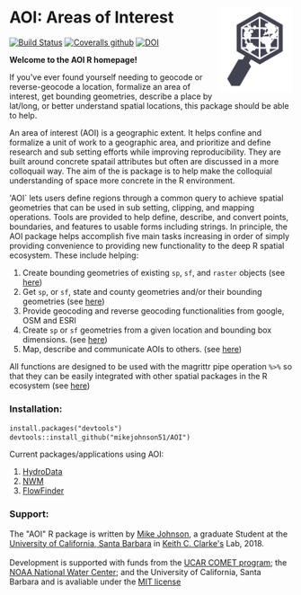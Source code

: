 # AOI: Areas of Interest <img src="man/figures/logo.png" width=130 height = 150 align="right" />

[![Build Status](https://travis-ci.org/mikejohnson51/AOI.svg?branch=master)](https://travis-ci.org/mikejohnson51/AOI) 
[![Coveralls github](https://img.shields.io/coveralls/github/mikejohnson51/AOI.svg)](https://coveralls.io/github/mikejohnson51/AOI?branch=master)
[![DOI](https://zenodo.org/badge/139353238.svg)](https://zenodo.org/badge/latestdoi/139353238)


**Welcome to the AOI R homepage!** <br>

If you've ever found yourself needing to geocode or reverse-geocode a location, formalize an area of interest, get bounding geometries, describe a place by lat/long, or better understand spatial locations, this package should be able to help. 

An area of interest (AOI) is a geographic extent. It helps confine and formalize a unit of work to a geographic area, and prioritize and define research and sub setting efforts while improving reproducibility. They are built around concrete spatail attributes but often are discussed in a more colloquail way. The aim of the is package is to help make the colloquial understanding of space more concrete in the R environment.

'AOI` lets users define regions through a common query to achieve spatial geometries that can be used in sub setting, clipping, and mapping operations. Tools are provided to help define, describe, and convert points, boundaries, and features to usable forms including strings. In principle, the AOI package helps accomplish five main tasks increasing in order of simply providing convenience to providing new functionality to the deep R spatial ecosystem. These include helping:

1. Create bounding geometries of existing `sp`, `sf`, and `raster` objects (see [here](./articles/clipAreas.html))
2. Get `sp`, or `sf`, state and county geometries and/or their bounding geometries (see [here](./articles/stateCounty.html))
3. Provide geocoding and reverse geocoding functionalities from google, OSM and ESRI
4. Create `sp` or `sf` geometries from a given location and bounding box dimensions. (see [here](./articles/clipAreas.html))
5. Map, describe and communicate AOIs to others. (see [here](./articles/tools.html))

All functions are designed to be used with the magrittr pipe operation `%>%` so that they can be easily integrated with other spatial packages in the R ecosystem (see [here](./articles/useCases.html))

### Installation:

```
install.packages("devtools")
devtools::install_github("mikejohnson51/AOI")
```

Current packages/applications using AOI:

1. [HydroData](https://github.com/mikejohnson51/HydroData)
2. [NWM](https://github.com/mikejohnson51/NWM)
3. [FlowFinder](https://github.com/mikejohnson51/FlowFinder)

### Support:

The "AOI" R package is written by [Mike Johnson](https://mikejohnson51.github.io), a graduate Student at the [University of California, Santa Barbara](https://geog.ucsb.edu) in [Keith C. Clarke's](http://www.geog.ucsb.edu/~kclarke/) Lab, 2018. <br><br>
Development is supported with funds from the [UCAR COMET program](http://www.comet.ucar.edu); the [NOAA National Water Center](http://water.noaa.gov); and the University of California, Santa Barbara and is avaliable under the [MIT license](https://opensource.org/licenses/MIT)

